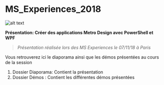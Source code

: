 # MS_Experiences_2018
![alt text](https://storageprdv2inwink.blob.core.windows.net/608aefb6-6498-4f6d-5669-08d58384f6f7-public/assets/pictures/zones-immersives.png)

**Présentation: Créer des applications Metro Design avec PowerShell et WPF**

> *Présentation réalisée lors des MS Experiences le 07/11/18 à Paris*



Vous retrouverez ici le diaporama ainsi que les démos présentées  au cours de la session 

1. Dossier Diaporama: Contient la présentation
2. Dossier Démos : Contient les différentes démos présentées
